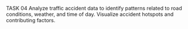TASK 04 
Analyze traffic accident data to identify patterns related to road conditions, weather, and time of day. Visualize accident hotspots and contributing factors.
